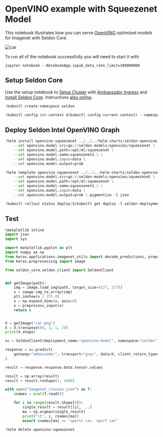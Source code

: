 # OpenVINO example with Squeezenet Model

This notebook illustrates how you can serve [OpenVINO](https://software.intel.com/en-us/openvino-toolkit) optimized models for Imagenet with Seldon Core.

![car](car.png)

   
To run all of the notebook successfully you will need to start it with
```
jupyter notebook --NotebookApp.iopub_data_rate_limit=100000000
```

## Setup Seldon Core

Use the setup notebook to [Setup Cluster](https://docs.seldon.io/projects/seldon-core/en/latest/examples/seldon_core_setup.html#Setup-Cluster) with [Ambassador Ingress](https://docs.seldon.io/projects/seldon-core/en/latest/examples/seldon_core_setup.html#Ambassador) and [Install Seldon Core](https://docs.seldon.io/projects/seldon-core/en/latest/examples/seldon_core_setup.html#Install-Seldon-Core). Instructions [also online](https://docs.seldon.io/projects/seldon-core/en/latest/examples/seldon_core_setup.html).


```python
!kubectl create namespace seldon
```


```python
!kubectl config set-context $(kubectl config current-context) --namespace=seldon
```

## Deploy Seldon Intel OpenVINO Graph


```python
!helm install openvino-squeezenet ../../../helm-charts/seldon-openvino \
    --set openvino.model.src=gs://seldon-models/openvino/squeezenet \
    --set openvino.model.path=/opt/ml/squeezenet \
    --set openvino.model.name=squeezenet1.1 \
    --set openvino.model.input=data \
    --set openvino.model.output=prob 
```


```python
!helm template openvino-squeezenet ../../../helm-charts/seldon-openvino \
    --set openvino.model.src=gs://seldon-models/openvino/squeezenet \
    --set openvino.model.path=/opt/ml/squeezenet \
    --set openvino.model.name=squeezenet1.1 \
    --set openvino.model.input=data \
    --set openvino.model.output=prob | pygmentize -l json
```


```python
!kubectl rollout status deploy/$(kubectl get deploy -l seldon-deployment-id=openvino-model -o jsonpath='{.items[0].metadata.name}')
```

## Test



```python
%matplotlib inline
import json
import sys

import matplotlib.pyplot as plt
import numpy as np
from keras.applications.imagenet_utils import decode_predictions, preprocess_input
from keras.preprocessing import image

from seldon_core.seldon_client import SeldonClient


def getImage(path):
    img = image.load_img(path, target_size=(227, 227))
    x = image.img_to_array(img)
    plt.imshow(x / 255.0)
    x = np.expand_dims(x, axis=0)
    x = preprocess_input(x)
    return x


X = getImage("car.png")
X = X.transpose((0, 3, 1, 2))
print(X.shape)

sc = SeldonClient(deployment_name="openvino-model", namespace="seldon")

response = sc.predict(
    gateway="ambassador", transport="grpc", data=X, client_return_type="proto"
)

result = response.response.data.tensor.values

result = np.array(result)
result = result.reshape(1, 1000)

with open("imagenet_classes.json") as f:
    cnames = eval(f.read())

    for i in range(result.shape[0]):
        single_result = result[[i], ...]
        ma = np.argmax(single_result)
        print("\t", i, cnames[ma])
        assert cnames[ma] == "sports car, sport car"
```


```python
!helm delete openvino-squeezenet
```


```python

```
